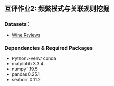 ## 互评作业2: 频繁模式与关联规则挖掘

### Datasets：

- [Wine Reviews](https://www.kaggle.com/zynicide/wine-reviews/)



### Dependencies & Required Packages

- Python3-venv/ conda
- matplotlib 3.3.4
- numpy 1.19.5
- pandas 0.25.1
- seaborn 0.11.2